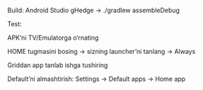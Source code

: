 Build: Android Studio gHedge → ./gradlew assembleDebug

Test:

APK’ni TV/Emulatorga o‘rnating

HOME tugmasini bosing → sizning launcher’ni tanlang → Always

Griddan app tanlab ishga tushiring

Default’ni almashtirish: Settings → Default apps → Home app
